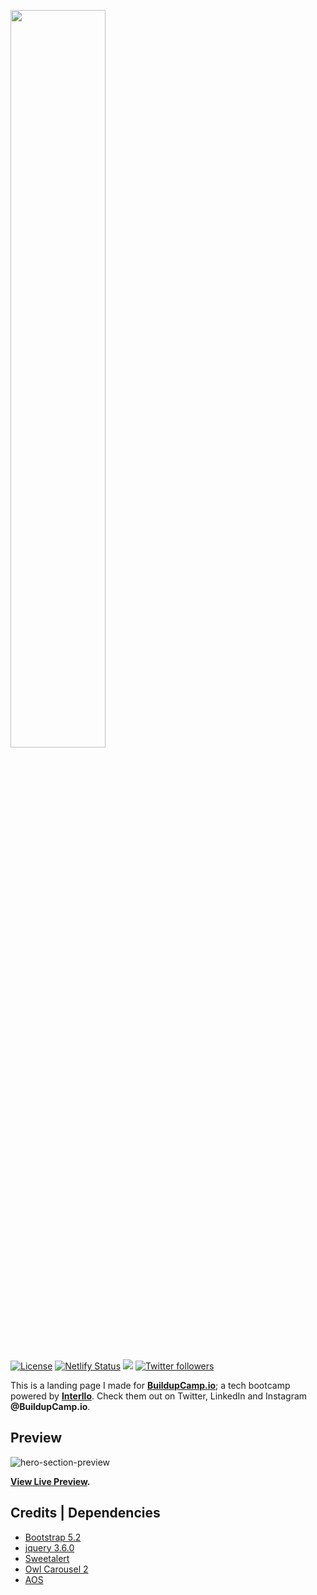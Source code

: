 <p align="left">
    <img src="https://user-images.githubusercontent.com/87664239/189195560-76f19178-fe44-4f30-8377-1b19f2a1dadc.png" width="55%" height="55%" />
</p>
<p align="left">
    <a href="https://github.com/jeremiey/buildUpCamp/blob/main/LICENSE" title="License">
        <img src="https://img.shields.io/badge/license-MIT-blue.svg" alt="License" /></a>
    <a href="https://github.com/jeremiey/buildUpCamp-landing-page/actions/workflows/pages/pages-build-deployment" title="Netlify Status">
        <img src="https://github.com/jeremiey/buildUpCamp-landing-page/actions/workflows/pages/pages-build-deployment/badge.svg"  alt="Netlify Status" /></a>
    <a href="https://app.netlify.com/sites/buildupcamp/deploys" title="Netlify Status">
        <img src="https://api.netlify.com/api/v1/badges/ea27c5c8-151d-455a-9396-8931497a1b36/deploy-status" /></a>
    <a href="https://twitter.com/buildup_camp/" alt="Twitter followers">
        <img src="https://img.shields.io/twitter/follow/buildup_camp?style=social" alt="Twitter followers" /></a>
</p>

This is a landing page I made for **[BuildupCamp.io](https://buildupcamp.io)**; a tech bootcamp powered by **[Interllo](https://interllo.com)**. Check them out on Twitter, LinkedIn and Instagram **@BuildupCamp.io**.

## Preview

![hero-section-preview](https://user-images.githubusercontent.com/87664239/190512503-a1c84347-af7b-4b88-86bd-1b29c23645fa.png)

**[View Live Preview](https://buildupcamp.netlify.app).**

## Credits | Dependencies

- [Bootstrap 5.2](https://getbootstrap.com/docs/5.2/getting-started/introduction/)
- [jquery 3.6.0](https://releases.jquery.com/)
- [Sweetalert](https://sweetalert.js.org/guides/)
- [Owl Carousel 2](https://owlcarousel2.github.io/OwlCarousel2/)
- [AOS](https://michalsnik.github.io/aos/)
